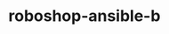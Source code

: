 # roboshop-ansible-b

[//]: # (inevntory)

[//]: # (stapp02 ansible_host=172.238.16.204 ansible_user=steve)


[//]: # ([app])

[//]: # (stapp01 ansible_host=172.16.238.10 ansible_user=tony ansible_password=Ir0nM@n)

[//]: # (stapp02 ansible_host=172.16.238.11 ansible_user=steve ansible_password=Am3ric@)

[//]: # (stapp03 ansible_host=172.16.238.12 ansible_user=banner ansible_password=BigGr33n)